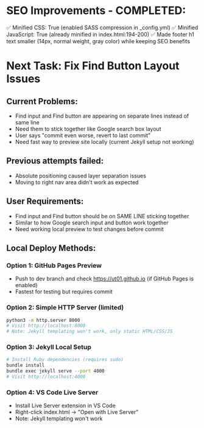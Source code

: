 # SEO Improvements - COMPLETED:

✅ Minified CSS: True (enabled SASS compression in _config.yml)
✅ Minified JavaScript: True (already minified in index.html:194-200)
✅ Made footer h1 text smaller (14px, normal weight, gray color) while keeping SEO benefits


# Next Task: Fix Find Button Layout Issues

## Current Problems:
- Find input and Find button are appearing on separate lines instead of same line
- Need them to stick together like Google search box layout  
- User says "commit even worse, revert to last commit"
- Need fast way to preview site locally (current Jekyll setup not working)

## Previous attempts failed:
- Absolute positioning caused layer separation issues
- Moving to right nav area didn't work as expected

## User Requirements:
- Find input and Find button should be on SAME LINE sticking together
- Similar to how Google search input and button work together
- Need working local preview to test changes before commit

## Local Deploy Methods:

### Option 1: GitHub Pages Preview
- Push to dev branch and check https://ut01.github.io (if GitHub Pages is enabled)
- Fastest for testing but requires commit

### Option 2: Simple HTTP Server (limited)
```bash
python3 -m http.server 8000
# Visit http://localhost:8000
# Note: Jekyll templating won't work, only static HTML/CSS/JS
```

### Option 3: Jekyll Local Setup
```bash
# Install Ruby dependencies (requires sudo)
bundle install
bundle exec jekyll serve --port 4000
# Visit http://localhost:4000
```

### Option 4: VS Code Live Server
- Install Live Server extension in VS Code
- Right-click index.html -> "Open with Live Server"
- Note: Jekyll templating won't work
